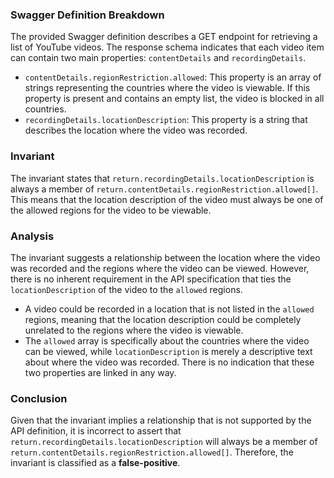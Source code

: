### Swagger Definition Breakdown
The provided Swagger definition describes a GET endpoint for retrieving a list of YouTube videos. The response schema indicates that each video item can contain two main properties: `contentDetails` and `recordingDetails`. 

- `contentDetails.regionRestriction.allowed`: This property is an array of strings representing the countries where the video is viewable. If this property is present and contains an empty list, the video is blocked in all countries.
- `recordingDetails.locationDescription`: This property is a string that describes the location where the video was recorded.

### Invariant
The invariant states that `return.recordingDetails.locationDescription` is always a member of `return.contentDetails.regionRestriction.allowed[]`. This means that the location description of the video must always be one of the allowed regions for the video to be viewable.

### Analysis
The invariant suggests a relationship between the location where the video was recorded and the regions where the video can be viewed. However, there is no inherent requirement in the API specification that ties the `locationDescription` of the video to the `allowed` regions. 

- A video could be recorded in a location that is not listed in the `allowed` regions, meaning that the location description could be completely unrelated to the regions where the video is viewable.
- The `allowed` array is specifically about the countries where the video can be viewed, while `locationDescription` is merely a descriptive text about where the video was recorded. There is no indication that these two properties are linked in any way.

### Conclusion
Given that the invariant implies a relationship that is not supported by the API definition, it is incorrect to assert that `return.recordingDetails.locationDescription` will always be a member of `return.contentDetails.regionRestriction.allowed[]`. Therefore, the invariant is classified as a **false-positive**.
